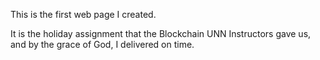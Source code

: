 This is the first web page I created.

It is the holiday assignment that the Blockchain UNN Instructors gave us, and by the grace of God, I delivered on time.
